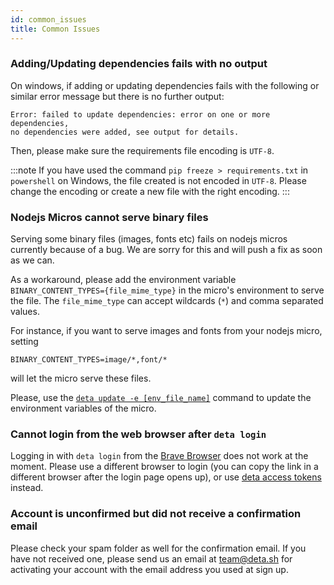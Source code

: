 ```yaml
---
id: common_issues
title: Common Issues
---
```


### Adding/Updating dependencies fails with no output

On windows, if adding or updating dependencies fails with the following or similar error message but there is no further output: 

```
Error: failed to update dependencies: error on one or more dependencies, 
no dependencies were added, see output for details.
```

Then, please make sure the requirements file encoding is `UTF-8`. 

:::note
If you have used the command `pip freeze > requirements.txt` in `powershell` on Windows,
the file created is not encoded in `UTF-8`. Please change the encoding or create a new file with the right encoding. 
:::

### Nodejs Micros cannot serve binary files

Serving some binary files (images, fonts etc) fails on nodejs micros currently because of a bug. We are sorry for this and will push a fix as soon as we can. 

As a workaround, please add the environment variable `BINARY_CONTENT_TYPES={file_mime_type}` in the micro's environment to serve the file. The `file_mime_type` can accept wildcards (`*`)
and comma separated values. 

For instance, if you want to serve images and fonts from your nodejs micro, setting

```
BINARY_CONTENT_TYPES=image/*,font/*
```

will let the micro serve these files. 

Please, use the [`deta update -e [env_file_name]`](https://docs.deta.sh/docs/cli/commands#deta-update) command to update the environment variables of the micro.

### Cannot login from the web browser after `deta login`

Logging in with `deta login` from the [Brave Browser](https://brave.com/) does not work at the moment. Please use a different browser to login (you can copy the link in a different browser after the login page opens up), or use [deta access tokens](https://docs.deta.sh/docs/cli/auth#deta-access-tokens) instead.

### Account is unconfirmed but did not receive a confirmation email

Please check your spam folder as well for the confirmation email. If you have not received one, please send us an email at team@deta.sh for activating your account with the email address you used at sign up. 